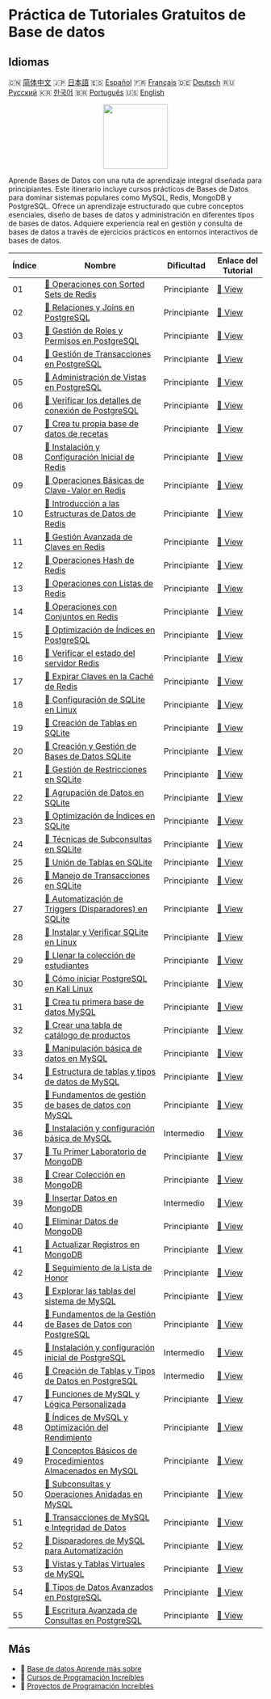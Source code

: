 # Práctica de Tutoriales Gratuitos de Base de datos

## Idiomas

🇨🇳 [简体中文](README_zh.md) 🇯🇵 [日本語](README_ja.md) 🇪🇸 [Español](README_es.md) 🇫🇷 [Français](README_fr.md) 🇩🇪 [Deutsch](README_de.md) 🇷🇺 [Русский](README_ru.md) 🇰🇷 [한국어](README_ko.md) 🇧🇷 [Português](README_pt.md) 🇺🇸 [English](README.md) 

<div align="center">
<img width="128px" src="https://file.labex.io/path/S2s0kYPxCISr.png">
</div>

Aprende Bases de Datos con una ruta de aprendizaje integral diseñada para principiantes. Este itinerario incluye cursos prácticos de Bases de Datos para dominar sistemas populares como MySQL, Redis, MongoDB y PostgreSQL. Ofrece un aprendizaje estructurado que cubre conceptos esenciales, diseño de bases de datos y administración en diferentes tipos de bases de datos. Adquiere experiencia real en gestión y consulta de bases de datos a través de ejercicios prácticos en entornos interactivos de bases de datos.

|   Índice | Nombre                                                                                                                                                      | Dificultad   | Enlace del Tutorial                                                                                        |
|----------|-------------------------------------------------------------------------------------------------------------------------------------------------------------|--------------|------------------------------------------------------------------------------------------------------------|
|       01 | [📖 Operaciones con Sorted Sets de Redis](https://labex.io/es/tutorials/redis-redis-sorted-set-operations-552105)                                           | Principiante | [🔗 View](https://labex.io/es/tutorials/redis-redis-sorted-set-operations-552105)                          |
|       02 | [📖 Relaciones y Joins en PostgreSQL](https://labex.io/es/tutorials/postgresql-postgresql-relationships-and-joins-550959)                                   | Principiante | [🔗 View](https://labex.io/es/tutorials/postgresql-postgresql-relationships-and-joins-550959)              |
|       03 | [📖 Gestión de Roles y Permisos en PostgreSQL](https://labex.io/es/tutorials/postgresql-postgresql-role-and-permission-management-550960)                   | Principiante | [🔗 View](https://labex.io/es/tutorials/postgresql-postgresql-role-and-permission-management-550960)       |
|       04 | [📖 Gestión de Transacciones en PostgreSQL](https://labex.io/es/tutorials/postgresql-data-filtering-and-simple-queries-in-postgresql-550964)                | Principiante | [🔗 View](https://labex.io/es/tutorials/postgresql-data-filtering-and-simple-queries-in-postgresql-550964) |
|       05 | [📖 Administración de Vistas en PostgreSQL](https://labex.io/es/tutorials/postgresql-data-filtering-and-simple-queries-in-postgresql-550966)                | Principiante | [🔗 View](https://labex.io/es/tutorials/postgresql-data-filtering-and-simple-queries-in-postgresql-550966) |
|       06 | [📖 Verificar los detalles de conexión de PostgreSQL](https://labex.io/es/tutorials/postgresql-verify-postgresql-connection-details-551083)                 | Principiante | [🔗 View](https://labex.io/es/tutorials/postgresql-verify-postgresql-connection-details-551083)            |
|       07 | [📖 Crea tu propia base de datos de recetas](https://labex.io/es/tutorials/postgresql-create-your-own-recipe-database-551100)                               | Principiante | [🔗 View](https://labex.io/es/tutorials/postgresql-create-your-own-recipe-database-551100)                 |
|       08 | [📖 Instalación y Configuración Inicial de Redis](https://labex.io/es/tutorials/redis-installation-and-initial-setup-of-redis-552075)                       | Principiante | [🔗 View](https://labex.io/es/tutorials/redis-installation-and-initial-setup-of-redis-552075)              |
|       09 | [📖 Operaciones Básicas de Clave-Valor en Redis](https://labex.io/es/tutorials/redis-basic-key-value-operations-in-redis-552077)                            | Principiante | [🔗 View](https://labex.io/es/tutorials/redis-basic-key-value-operations-in-redis-552077)                  |
|       10 | [📖 Introducción a las Estructuras de Datos de Redis](https://labex.io/es/tutorials/redis-introduction-to-redis-data-structures-552078)                     | Principiante | [🔗 View](https://labex.io/es/tutorials/redis-introduction-to-redis-data-structures-552078)                |
|       11 | [📖 Gestión Avanzada de Claves en Redis](https://labex.io/es/tutorials/redis-redis-advanced-key-management-552094)                                          | Principiante | [🔗 View](https://labex.io/es/tutorials/redis-redis-advanced-key-management-552094)                        |
|       12 | [📖 Operaciones Hash de Redis](https://labex.io/es/tutorials/redis-redis-hash-operations-552096)                                                            | Principiante | [🔗 View](https://labex.io/es/tutorials/redis-redis-hash-operations-552096)                                |
|       13 | [📖 Operaciones con Listas de Redis](https://labex.io/es/tutorials/redis-redis-list-operations-552098)                                                      | Principiante | [🔗 View](https://labex.io/es/tutorials/redis-redis-list-operations-552098)                                |
|       14 | [📖 Operaciones con Conjuntos en Redis](https://labex.io/es/tutorials/redis-redis-set-operations-552104)                                                    | Principiante | [🔗 View](https://labex.io/es/tutorials/redis-redis-set-operations-552104)                                 |
|       15 | [📖 Optimización de Índices en PostgreSQL](https://labex.io/es/tutorials/postgresql-data-filtering-and-simple-queries-in-postgresql-550955)                 | Principiante | [🔗 View](https://labex.io/es/tutorials/postgresql-data-filtering-and-simple-queries-in-postgresql-550955) |
|       16 | [📖 Verificar el estado del servidor Redis](https://labex.io/es/tutorials/redis-verify-redis-server-status-552152)                                          | Principiante | [🔗 View](https://labex.io/es/tutorials/redis-verify-redis-server-status-552152)                           |
|       17 | [📖 Expirar Claves en la Caché de Redis](https://labex.io/es/tutorials/redis-expire-keys-in-redis-cache-552156)                                             | Principiante | [🔗 View](https://labex.io/es/tutorials/redis-expire-keys-in-redis-cache-552156)                           |
|       18 | [📖 Configuración de SQLite en Linux](https://labex.io/es/tutorials/sqlite-setting-up-sqlite-in-linux-552335)                                               | Principiante | [🔗 View](https://labex.io/es/tutorials/sqlite-setting-up-sqlite-in-linux-552335)                          |
|       19 | [📖 Creación de Tablas en SQLite](https://labex.io/es/tutorials/sqlite-building-tables-in-sqlite-552336)                                                    | Principiante | [🔗 View](https://labex.io/es/tutorials/sqlite-building-tables-in-sqlite-552336)                           |
|       20 | [📖 Creación y Gestión de Bases de Datos SQLite](https://labex.io/es/tutorials/sqlite-creating-and-managing-sqlite-databases-552337)                        | Principiante | [🔗 View](https://labex.io/es/tutorials/sqlite-creating-and-managing-sqlite-databases-552337)              |
|       21 | [📖 Gestión de Restricciones en SQLite](https://labex.io/es/tutorials/sqlite-sqlite-constraint-management-552545)                                           | Principiante | [🔗 View](https://labex.io/es/tutorials/sqlite-sqlite-constraint-management-552545)                        |
|       22 | [📖 Agrupación de Datos en SQLite](https://labex.io/es/tutorials/sqlite-sqlite-data-grouping-552547)                                                        | Principiante | [🔗 View](https://labex.io/es/tutorials/sqlite-sqlite-data-grouping-552547)                                |
|       23 | [📖 Optimización de Índices en SQLite](https://labex.io/es/tutorials/sqlite-sqlite-index-optimization-552552)                                               | Principiante | [🔗 View](https://labex.io/es/tutorials/sqlite-sqlite-index-optimization-552552)                           |
|       24 | [📖 Técnicas de Subconsultas en SQLite](https://labex.io/es/tutorials/sqlite-sqlite-subquery-techniques-552555)                                             | Principiante | [🔗 View](https://labex.io/es/tutorials/sqlite-sqlite-subquery-techniques-552555)                          |
|       25 | [📖 Unión de Tablas en SQLite](https://labex.io/es/tutorials/sqlite-sqlite-table-joining-552556)                                                            | Principiante | [🔗 View](https://labex.io/es/tutorials/sqlite-sqlite-table-joining-552556)                                |
|       26 | [📖 Manejo de Transacciones en SQLite](https://labex.io/es/tutorials/sqlite-sqlite-transaction-handling-552558)                                             | Principiante | [🔗 View](https://labex.io/es/tutorials/sqlite-sqlite-transaction-handling-552558)                         |
|       27 | [📖 Automatización de Triggers (Disparadores) en SQLite](https://labex.io/es/tutorials/sqlite-sqlite-trigger-automation-552559)                             | Principiante | [🔗 View](https://labex.io/es/tutorials/sqlite-sqlite-trigger-automation-552559)                           |
|       28 | [📖 Instalar y Verificar SQLite en Linux](https://labex.io/es/tutorials/sqlite-install-and-verify-sqlite-on-linux-552579)                                   | Principiante | [🔗 View](https://labex.io/es/tutorials/sqlite-install-and-verify-sqlite-on-linux-552579)                  |
|       29 | [📖 Llenar la colección de estudiantes](https://labex.io/es/tutorials/mongodb-populate-the-students-collection-425481)                                      | Principiante | [🔗 View](https://labex.io/es/tutorials/mongodb-populate-the-students-collection-425481)                   |
|       30 | [📖 Cómo iniciar PostgreSQL en Kali Linux](https://labex.io/es/tutorials/kali-how-to-start-postgresql-in-kali-linux-417476)                                 | Principiante | [🔗 View](https://labex.io/es/tutorials/kali-how-to-start-postgresql-in-kali-linux-417476)                 |
|       31 | [📖 Crea tu primera base de datos MySQL](https://labex.io/es/tutorials/mysql-create-your-first-mysql-database-418265)                                       | Principiante | [🔗 View](https://labex.io/es/tutorials/mysql-create-your-first-mysql-database-418265)                     |
|       32 | [📖 Crear una tabla de catálogo de productos](https://labex.io/es/tutorials/mysql-create-a-product-catalog-table-418298)                                    | Principiante | [🔗 View](https://labex.io/es/tutorials/mysql-create-a-product-catalog-table-418298)                       |
|       33 | [📖 Manipulación básica de datos en MySQL](https://labex.io/es/tutorials/sql-mysql-basic-data-manipulation-418303)                                          | Principiante | [🔗 View](https://labex.io/es/tutorials/sql-mysql-basic-data-manipulation-418303)                          |
|       34 | [📖 Estructura de tablas y tipos de datos de MySQL](https://labex.io/es/tutorials/mysql-mysql-table-structure-and-data-types-418307)                        | Principiante | [🔗 View](https://labex.io/es/tutorials/mysql-mysql-table-structure-and-data-types-418307)                 |
|       35 | [📖 Fundamentos de gestión de bases de datos con MySQL](https://labex.io/es/tutorials/mysql-database-management-fundamentals-with-mysql-418414)             | Principiante | [🔗 View](https://labex.io/es/tutorials/mysql-database-management-fundamentals-with-mysql-418414)          |
|       36 | [📖 Instalación y configuración básica de MySQL](https://labex.io/es/tutorials/mysql-installation-and-basic-configuration-of-mysql-418415)                  | Intermedio   | [🔗 View](https://labex.io/es/tutorials/mysql-installation-and-basic-configuration-of-mysql-418415)        |
|       37 | [📖 Tu Primer Laboratorio de MongoDB](https://labex.io/es/tutorials/mongodb-your-first-mongodb-lab-420660)                                                  | Principiante | [🔗 View](https://labex.io/es/tutorials/mongodb-your-first-mongodb-lab-420660)                             |
|       38 | [📖 Crear Colección en MongoDB](https://labex.io/es/tutorials/mongodb-create-mongodb-collection-420695)                                                     | Principiante | [🔗 View](https://labex.io/es/tutorials/mongodb-create-mongodb-collection-420695)                          |
|       39 | [📖 Insertar Datos en MongoDB](https://labex.io/es/tutorials/mongodb-insert-data-in-mongodb-420696)                                                         | Intermedio   | [🔗 View](https://labex.io/es/tutorials/mongodb-insert-data-in-mongodb-420696)                             |
|       40 | [📖 Eliminar Datos de MongoDB](https://labex.io/es/tutorials/mongodb-delete-mongodb-data-420822)                                                            | Principiante | [🔗 View](https://labex.io/es/tutorials/mongodb-delete-mongodb-data-420822)                                |
|       41 | [📖 Actualizar Registros en MongoDB](https://labex.io/es/tutorials/mongodb-update-mongodb-records-420823)                                                   | Principiante | [🔗 View](https://labex.io/es/tutorials/mongodb-update-mongodb-records-420823)                             |
|       42 | [📖 Seguimiento de la Lista de Honor](https://labex.io/es/tutorials/mongodb-honor-roll-tracker-425476)                                                      | Principiante | [🔗 View](https://labex.io/es/tutorials/mongodb-honor-roll-tracker-425476)                                 |
|       43 | [📖 Explorar las tablas del sistema de MySQL](https://labex.io/es/tutorials/mysql-explore-mysql-system-tables-391702)                                       | Principiante | [🔗 View](https://labex.io/es/tutorials/mysql-explore-mysql-system-tables-391702)                          |
|       44 | [📖 Fundamentos de la Gestión de Bases de Datos con PostgreSQL](https://labex.io/es/tutorials/postgresql-database-management-basics-with-postgresql-550899) | Principiante | [🔗 View](https://labex.io/es/tutorials/postgresql-database-management-basics-with-postgresql-550899)      |
|       45 | [📖 Instalación y configuración inicial de PostgreSQL](https://labex.io/es/tutorials/postgresql-installation-and-initial-setup-of-postgresql-550900)        | Intermedio   | [🔗 View](https://labex.io/es/tutorials/postgresql-installation-and-initial-setup-of-postgresql-550900)    |
|       46 | [📖 Creación de Tablas y Tipos de Datos en PostgreSQL](https://labex.io/es/tutorials/postgresql-postgresql-table-creation-and-data-types-550901)            | Intermedio   | [🔗 View](https://labex.io/es/tutorials/postgresql-postgresql-table-creation-and-data-types-550901)        |
|       47 | [📖 Funciones de MySQL y Lógica Personalizada](https://labex.io/es/tutorials/mysql-mysql-functions-and-custom-logic-550908)                                 | Principiante | [🔗 View](https://labex.io/es/tutorials/mysql-mysql-functions-and-custom-logic-550908)                     |
|       48 | [📖 Índices de MySQL y Optimización del Rendimiento](https://labex.io/es/tutorials/mysql-mysql-indexes-and-performance-optimization-550910)                 | Principiante | [🔗 View](https://labex.io/es/tutorials/mysql-mysql-indexes-and-performance-optimization-550910)           |
|       49 | [📖 Conceptos Básicos de Procedimientos Almacenados en MySQL](https://labex.io/es/tutorials/mysql-mysql-stored-procedures-basics-550915)                    | Principiante | [🔗 View](https://labex.io/es/tutorials/mysql-mysql-stored-procedures-basics-550915)                       |
|       50 | [📖 Subconsultas y Operaciones Anidadas en MySQL](https://labex.io/es/tutorials/mysql-mysql-subqueries-and-nested-operations-550916)                        | Principiante | [🔗 View](https://labex.io/es/tutorials/mysql-mysql-subqueries-and-nested-operations-550916)               |
|       51 | [📖 Transacciones de MySQL e Integridad de Datos](https://labex.io/es/tutorials/mysql-mysql-transactions-and-data-integrity-550918)                         | Principiante | [🔗 View](https://labex.io/es/tutorials/mysql-mysql-transactions-and-data-integrity-550918)                |
|       52 | [📖 Disparadores de MySQL para Automatización](https://labex.io/es/tutorials/mysql-mysql-triggers-for-automation-550919)                                    | Principiante | [🔗 View](https://labex.io/es/tutorials/mysql-mysql-triggers-for-automation-550919)                        |
|       53 | [📖 Vistas y Tablas Virtuales de MySQL](https://labex.io/es/tutorials/mysql-mysql-views-and-virtual-tables-550920)                                          | Principiante | [🔗 View](https://labex.io/es/tutorials/mysql-mysql-views-and-virtual-tables-550920)                       |
|       54 | [📖 Tipos de Datos Avanzados en PostgreSQL](https://labex.io/es/tutorials/postgresql-postgresql-advanced-data-types-550947)                                 | Principiante | [🔗 View](https://labex.io/es/tutorials/postgresql-postgresql-advanced-data-types-550947)                  |
|       55 | [📖 Escritura Avanzada de Consultas en PostgreSQL](https://labex.io/es/tutorials/postgresql-postgresql-advanced-query-writing-550948)                       | Principiante | [🔗 View](https://labex.io/es/tutorials/postgresql-postgresql-advanced-query-writing-550948)               |

## Más

- 🔗 [Base de datos Aprende más sobre](https://labex.io/es/skilltrees/database)
- 🔗 [Cursos de Programación Increíbles](https://github.com/labex-labs/awesome-programming-courses)
- 🔗 [Proyectos de Programación Increíbles](https://github.com/labex-labs/awesome-programming-projects)

